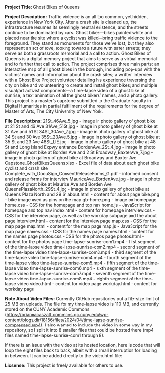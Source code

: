 **Project Title:**
Ghost Bikes of Queens

**Project Description:**
Traffic violence is an all too common, yet hidden, experience in New York City. After a crash site is cleaned up, the infrastructure resumes its seemingly neutral existence, and the streets continue to be dominated by cars. Ghost bikes—bikes painted white and placed near the site where a cyclist was killed—bring traffic violence to the foreground. They stand as monuments for those we’ve lost, but they also represent an act of love, looking toward a future with safer streets; they serve as both a grassroots memorial and a call to action. Ghost Bikes of Queens is a digital memory project that aims to serve as a virtual memorial and to further that call to action.
The project comprises three main parts: an interactive map of all ghost bikes in the borough, including pop-ups with the victims’ names and information about the crash sites; a written interview with a Ghost Bike Project volunteer detailing his experience traversing the city on bike and volunteering to create and install ghost bikes; and multiple visual/art activist components—a time-lapse video of a ghost bike at sunrise, a text animation of all the ghost bikers’ names, and a photo gallery.
This project is a master’s capstone submitted to the Graduate Faculty in Digital Humanities in partial fulfillment of the requirements for the degree of Master of Arts, The City University of New York.

**File Descriptions:**
21St_46Ave_5.jpg - image in photo gallery of ghost bike at 21 St and 46 Ave
31Ave_51St.jpg - image in photo gallery of ghost bike at 31 Ave and 51 St
34St_30Ave_2.jpg - image in photo gallery of ghost bike at 34 St and 30 Ave
35St_23Ave_5.jpg - image in photo gallery of ghost bike at 35 St and 23 Ave
48St_LIE.jpg - image in photo gallery of ghost bike at 48 St and Long Island Expwy entrance
BordenAve_2St_4.jpg - image in photo gallery of ghost bike at Borden Ave and 2 St
Broadway_BaxterAve_7.jpg - image in photo gallery of ghost bike at Broadway and Baxter Ave
Capstone_GhostBikesQueens.xlsx - Excel file of data about each ghost bike cyclist and crash site
Complete_with_DocuSign_ConsentReleaseForms_G.pdf - informed consent and release forms for interview
MauriceAve_BordenAve.jpg - image in photo gallery of ghost bike at Maurice Ave and Borden Ave
QueensPlazaNorth_29St_4.jpg - image in photo gallery of ghost bike at Queens Plaza North and 29 St
about.html - content for about page
bike.png - bike image used as pins on the map
gb-home.png - image on homepage
home.css - CSS for the homepage and top nav
home.js - JavaScript for homepage and top nav
index.html - content for homepage
interview.css - CSS for the interview page, as well as the workday subpage and the about page
interview.html - content for the interview page
map.css - CSS for the map page
map.html - content for the map page
map.js - JavaScript for the map page
names.css - CSS for the names page
names.html - content for the names page
photos.css - CSS for the photos page
photos.html - content for the photos page
time-lapse-sunrise-com1.mp4 - first segment of the time-lapse video
time-lapse-sunrise-com2.mp4 - second segment of the time-lapse video
time-lapse-sunrise-com3.mp4 - third segment of the time-lapse video
time-lapse-sunrise-com4.mp4 - fourth segment of the time-lapse video
time-lapse-sunrise-com5.mp4 - fifth segment of the time-lapse video
time-lapse-sunrise-com6.mp4 - sixth segment of the time-lapse video
time-lapse-sunrise-com7.mp4 - seventh segment of the time-lapse video
time-lapse-sunrise-com8.mp4 - eighth segment of the time-lapse video
video.html - content for video page
workday.html - content for workday page

**Note About Video Files:**
Currently GitHub repositories put a file-size limit of 25 MB on uploads. The file for my time-lapse video is 110 MB, and currently stored on the CUNY Academic Commons (https://briannacaszatt.commons.gc.cuny.edu/wp-content/blogs.dir/18156/files/2024/04/time-lapse-sunrise-compressed.mp4). I also wanted to include the video in some way in my repository, so I split it into 8 smaller files that could be hosted there (mp4 files named time-lapse-sunrise-com1 through 8).

If there is an issue with the video at its hosted location, here is code that will loop the eight files back to back, albeit with a small interruption for loading in between. It can be added directly to the video.html file:
<script type='text/javascript'>
     var count=1;
     var player=document.getElementById('myVideo');
     var mp4Vid = document.getElementById('mp4Source');
     player.addEventListener('ended',myHandler,false);

     function myHandler(e)
     {
        if(!e) 
        {
           e = window.event; 
        }
        count++;
        mp4Vid.setAttribute("src","time-lapse-sunrise-com"+count+".mp4");
        player.load();
        player.play();
     }
 </script>

**Licsense:**
This project is freely available for others to use.
